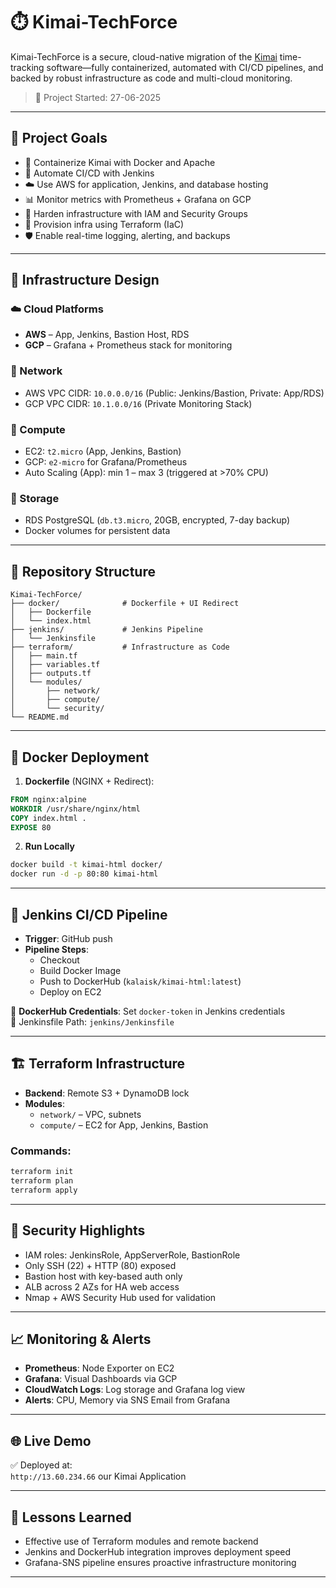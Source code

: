 # ⏱️ Kimai-TechForce

Kimai-TechForce is a secure, cloud-native migration of the [Kimai](https://www.kimai.org/) time-tracking software—fully containerized, automated with CI/CD pipelines, and backed by robust infrastructure as code and multi-cloud monitoring.

> 📅 Project Started: 27-06-2025  
> 

---

## 📌 Project Goals

- 🚀 Containerize Kimai with Docker and Apache
- 🔄 Automate CI/CD with Jenkins
- ☁️ Use AWS for application, Jenkins, and database hosting
- 📊 Monitor metrics with Prometheus + Grafana on GCP
- 🔐 Harden infrastructure with IAM and Security Groups
- 📁 Provision infra using Terraform (IaC)
- 🛡️ Enable real-time logging, alerting, and backups

---

## 🧱 Infrastructure Design

### ☁️ Cloud Platforms

- **AWS** – App, Jenkins, Bastion Host, RDS
- **GCP** – Grafana + Prometheus stack for monitoring

### 📡 Network

- AWS VPC CIDR: `10.0.0.0/16` (Public: Jenkins/Bastion, Private: App/RDS)
- GCP VPC CIDR: `10.1.0.0/16` (Private Monitoring Stack)

### 🔧 Compute

- EC2: `t2.micro` (App, Jenkins, Bastion)
- GCP: `e2-micro` for Grafana/Prometheus
- Auto Scaling (App): min 1 – max 3 (triggered at >70% CPU)

### 💽 Storage

- RDS PostgreSQL (`db.t3.micro`, 20GB, encrypted, 7-day backup)
- Docker volumes for persistent data

---

## 📂 Repository Structure

```
Kimai-TechForce/
├── docker/              # Dockerfile + UI Redirect
│   ├── Dockerfile
│   └── index.html
├── jenkins/             # Jenkins Pipeline
│   └── Jenkinsfile
├── terraform/           # Infrastructure as Code
│   ├── main.tf
│   ├── variables.tf
│   ├── outputs.tf
│   └── modules/
│       ├── network/
│       ├── compute/
│       └── security/
└── README.md
```

---

## 🐳 Docker Deployment

1. **Dockerfile** (NGINX + Redirect):

```Dockerfile
FROM nginx:alpine
WORKDIR /usr/share/nginx/html
COPY index.html .
EXPOSE 80
```

2. **Run Locally**

```bash
docker build -t kimai-html docker/
docker run -d -p 80:80 kimai-html
```

---

## 🔄 Jenkins CI/CD Pipeline

- **Trigger**: GitHub push
- **Pipeline Steps**:
  - Checkout
  - Build Docker Image
  - Push to DockerHub (`kalaisk/kimai-html:latest`)
  - Deploy on EC2

🔑 **DockerHub Credentials**: Set `docker-token` in Jenkins credentials  
📁 Jenkinsfile Path: `jenkins/Jenkinsfile`

---

## 🏗️ Terraform Infrastructure

- **Backend**: Remote S3 + DynamoDB lock
- **Modules**:
  - `network/` – VPC, subnets
  - `compute/` – EC2 for App, Jenkins, Bastion

### Commands:

```bash
terraform init
terraform plan
terraform apply
```

---

## 🔐 Security Highlights

- IAM roles: JenkinsRole, AppServerRole, BastionRole
- Only SSH (22) + HTTP (80) exposed
- Bastion host with key-based auth only
- ALB across 2 AZs for HA web access
- Nmap + AWS Security Hub used for validation

---

## 📈 Monitoring & Alerts

- **Prometheus**: Node Exporter on EC2
- **Grafana**: Visual Dashboards via GCP
- **CloudWatch Logs**: Log storage and Grafana log view
- **Alerts**: CPU, Memory via SNS Email from Grafana

---

## 🌐 Live Demo

✅ Deployed at:  
`http://13.60.234.66` our Kimai Application

---

## 🧠 Lessons Learned

- Effective use of Terraform modules and remote backend
- Jenkins and DockerHub integration improves deployment speed
- Grafana-SNS pipeline ensures proactive infrastructure monitoring

---
